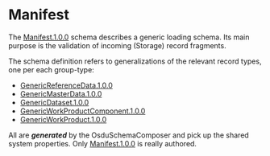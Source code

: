 # Manifest

The [Manifest.1.0.0](Manifest.1.0.0.json) schema describes a generic loading schema. 
Its main purpose is the validation of incoming (Storage) record fragments.

The schema definition refers to generalizations of the relevant record types,
one per each group-type:
* [GenericReferenceData.1.0.0](GenericReferenceData.1.0.0.json)
* [GenericMasterData.1.0.0](GenericMasterData.1.0.0.json)
* [GenericDataset.1.0.0](GenericDataset.1.0.0.json)
* [GenericWorkProductComponent.1.0.0](GenericWorkProductComponent.1.0.0.json)
* [GenericWorkProduct.1.0.0](GenericWorkProduct.1.0.0.json)

All are **_generated_** by the OsduSchemaComposer and pick up the shared system
properties. Only [Manifest.1.0.0](Manifest.1.0.0.json) is really authored.


